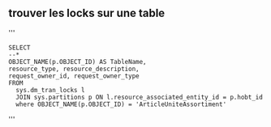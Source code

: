 ## trouver les locks sur une table
'''

    SELECT 
    --*
    OBJECT_NAME(p.OBJECT_ID) AS TableName,
    resource_type, resource_description,
    request_owner_id, request_owner_type
    FROM
      sys.dm_tran_locks l
      JOIN sys.partitions p ON l.resource_associated_entity_id = p.hobt_id
      where OBJECT_NAME(p.OBJECT_ID) = 'ArticleUniteAssortiment'

'''
